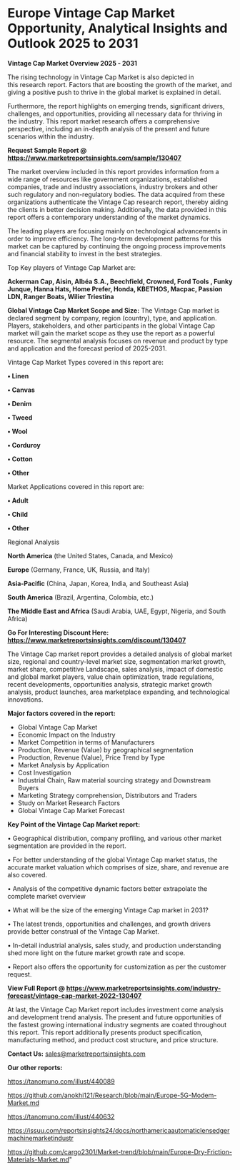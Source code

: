 # Europe Vintage Cap Market Opportunity, Analytical Insights and Outlook 2025 to 2031

<Strong> Vintage Cap Market Overview 2025 - 2031</strong>

The rising technology in Vintage Cap Market is also depicted in this research report. Factors that are boosting the growth of the market, and giving a positive push to thrive in the global market is explained in detail.

Furthermore, the report highlights on emerging trends, significant drivers, challenges, and opportunities, providing all necessary data for thriving in the industry. This report market research offers a comprehensive perspective, including an in-depth analysis of the present and future scenarios within the industry.

<strong>Request Sample Report @ <a href=https://www.marketreportsinsights.com/sample/130407>https://www.marketreportsinsights.com/sample/130407</a></strong>

The market overview included in this report provides information from a wide range of resources like government organizations, established companies, trade and industry associations, industry brokers and other such regulatory and non-regulatory bodies. The data acquired from these organizations authenticate the Vintage Cap research report, thereby aiding the clients in better decision making. Additionally, the data provided in this report offers a contemporary understanding of the market dynamics.

The leading players are focusing mainly on technological advancements in order to improve efficiency. The long-term development patterns for this market can be captured by continuing the ongoing process improvements and financial stability to invest in the best strategies.

Top Key players of Vintage Cap Market are:

<strong>Ackerman Cap, Aisin, Albéa S.A., Beechfield, Crowned, Ford Tools , Funky Junque, Hanna Hats, Home Prefer, Honda, KBETHOS, Macpac, Passion LDN, Ranger Boats, Wilier Triestina</strong>

<strong><b>Global Vintage Cap Market Scope and Size:</b></strong>
The Vintage Cap market is declared segment by company, region (country), type, and application. Players, stakeholders, and other participants in the global Vintage Cap market will gain the market scope as they use the report as a powerful resource. The segmental analysis focuses on revenue and product by type and application and the forecast period of 2025-2031.

Vintage Cap Market Types covered in this report are:

<strong>• Linen

• Canvas

• Denim

• Tweed

• Wool

• Corduroy

• Cotton

• Other</strong>

Market Applications covered in this report are:

<strong>• Adult

• Child

• Other</strong> 

Regional Analysis

<strong>North America</strong> (the United States, Canada, and Mexico)

<strong>Europe</strong> (Germany, France, UK, Russia, and Italy)

<strong>Asia-Pacific</strong> (China, Japan, Korea, India, and Southeast Asia)

<strong>South America</strong> (Brazil, Argentina, Colombia, etc.)

<strong>The Middle East and Africa</strong> (Saudi Arabia, UAE, Egypt, Nigeria, and South Africa)

<strong>Go For Interesting Discount Here: <a href=https://www.marketreportsinsights.com/discount/130407>https://www.marketreportsinsights.com/discount/130407</a></strong>

The Vintage Cap market report provides a detailed analysis of global market size, regional and country-level market size, segmentation market growth, market share, competitive Landscape, sales analysis, impact of domestic and global market players, value chain optimization, trade regulations, recent developments, opportunities analysis, strategic market growth analysis, product launches, area marketplace expanding, and technological innovations.

<strong><b>Major factors covered in the report:</b></strong>
<ul>
  <li>Global Vintage Cap Market </li>
  <li>Economic Impact on the Industry</li>
  <li>Market Competition in terms of Manufacturers</li>
  <li>Production, Revenue (Value) by geographical segmentation</li>
  <li>Production, Revenue (Value), Price Trend by Type</li>
  <li>Market Analysis by Application</li>
  <li>Cost Investigation</li>
  <li>Industrial Chain, Raw material sourcing strategy and Downstream Buyers</li>
  <li>Marketing Strategy comprehension, Distributors and Traders</li>
  <li>Study on Market Research Factors</li>
  <li>Global Vintage Cap Market Forecast</li>
</ul>

<strong><b>Key Point of the Vintage Cap Market report:</b></strong>

• Geographical distribution, company profiling, and various other market segmentation are provided in the report.

• For better understanding of the global Vintage Cap market status, the accurate market valuation which comprises of size, share, and revenue are also covered.

• Analysis of the competitive dynamic factors better extrapolate the complete market overview

• What will be the size of the emerging Vintage Cap market in 2031?

• The latest trends, opportunities and challenges, and growth drivers provide better construal of the Vintage Cap Market.

• In-detail industrial analysis, sales study, and production understanding shed more light on the future market growth rate and scope.

• Report also offers the opportunity for customization as per the customer request.

<strong><b>View Full Report @ <a href=https://www.marketreportsinsights.com/industry-forecast/vintage-cap-market-2022-130407>https://www.marketreportsinsights.com/industry-forecast/vintage-cap-market-2022-130407</a></b></strong>


At last, the Vintage Cap Market report includes investment come analysis and development trend analysis. The present and future opportunities of the fastest growing international industry segments are coated throughout this report. This report additionally presents product specification, manufacturing method, and product cost structure, and price structure.

<strong>Contact Us:</strong>
sales@marketreportsinsights.com

<strong>Our other reports:</strong>

<a href=https://tanomuno.com/illust/440089>https://tanomuno.com/illust/440089</a>

<a href=https://github.com/anokhi121/Research/blob/main/Europe-5G-Modem-Market.md>https://github.com/anokhi121/Research/blob/main/Europe-5G-Modem-Market.md</a>

<a href=https://tanomuno.com/illust/440632>https://tanomuno.com/illust/440632</a>

<a href=https://issuu.com/reportsinsights24/docs/northamericaautomaticlensedgermachinemarketindustr>https://issuu.com/reportsinsights24/docs/northamericaautomaticlensedgermachinemarketindustr</a>

<a href=https://github.com/cargo2301/Market-trend/blob/main/Europe-Dry-Friction-Materials-Market.md>https://github.com/cargo2301/Market-trend/blob/main/Europe-Dry-Friction-Materials-Market.md</a>"
